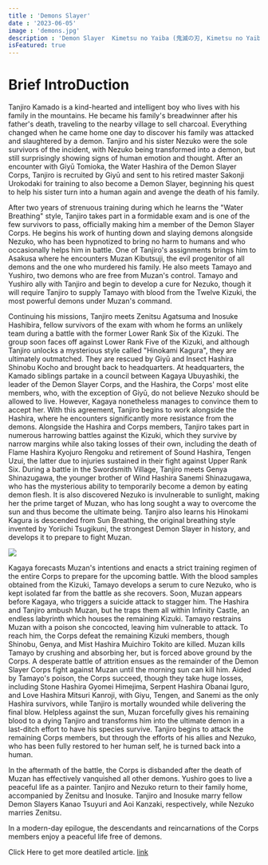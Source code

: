 ```yaml
---
title : 'Demons Slayer'
date : '2023-06-05'
image : 'demons.jpg'
description : 'Demon Slayer  Kimetsu no Yaiba (鬼滅の刃, Kimetsu no Yaiba, Blade of Demon Destruction) is a Japanese manga series written and illustrated by Koyoharu Gotouge. It was serialized in Shueisha shōnen manga magazine Weekly Shōnen Jump from February 2016 to May 2020, with its chapters collected in 23 tankōbon volumes. It has been published in English by Viz Media and simultaneously published by Shueisha on their Manga Plus platform. '
isFeatured: true
---
```


# Brief IntroDuction

Tanjiro Kamado is a kind-hearted and intelligent boy who lives with his family in the mountains. He became his family's breadwinner after his father's death, traveling to the nearby village to sell charcoal. Everything changed when he came home one day to discover his family was attacked and slaughtered by a demon. Tanjiro and his sister Nezuko were the sole survivors of the incident, with Nezuko being transformed into a demon, but still surprisingly showing signs of human emotion and thought. After an encounter with Giyū Tomioka, the Water Hashira of the Demon Slayer Corps, Tanjiro is recruited by Giyū and sent to his retired master Sakonji Urokodaki for training to also become a Demon Slayer, beginning his quest to help his sister turn into a human again and avenge the death of his family.

After two years of strenuous training during which he learns the "Water Breathing" style, Tanjiro takes part in a formidable exam and is one of the few survivors to pass, officially making him a member of the Demon Slayer Corps. He begins his work of hunting down and slaying demons alongside Nezuko, who has been hypnotized to bring no harm to humans and who occasionally helps him in battle. One of Tanjiro's assignments brings him to Asakusa where he encounters Muzan Kibutsuji, the evil progenitor of all demons and the one who murdered his family. He also meets Tamayo and Yushiro, two demons who are free from Muzan's control. Tamayo and Yushiro ally with Tanjiro and begin to develop a cure for Nezuko, though it will require Tanjiro to supply Tamayo with blood from the Twelve Kizuki, the most powerful demons under Muzan's command.

Continuing his missions, Tanjiro meets Zenitsu Agatsuma and Inosuke Hashibira, fellow survivors of the exam with whom he forms an unlikely team during a battle with the former Lower Rank Six of the Kizuki. The group soon faces off against Lower Rank Five of the Kizuki, and although Tanjiro unlocks a mysterious style called "Hinokami Kagura", they are ultimately outmatched. They are rescued by Giyū and Insect Hashira Shinobu Kocho and brought back to headquarters. At headquarters, the Kamado siblings partake in a council between Kagaya Ubuyashiki, the leader of the Demon Slayer Corps, and the Hashira, the Corps' most elite members, who, with the exception of Giyū, do not believe Nezuko should be allowed to live. However, Kagaya nonetheless manages to convince them to accept her. With this agreement, Tanjiro begins to work alongside the Hashira, where he encounters significantly more resistance from the demons. Alongside the Hashira and Corps members, Tanjiro takes part in numerous harrowing battles against the Kizuki, which they survive by narrow margins while also taking losses of their own, including the death of Flame Hashira Kyojuro Rengoku and retirement of Sound Hashira, Tengen Uzui, the latter due to injuries sustained in their fight against Upper Rank Six. During a battle in the Swordsmith Village, Tanjiro meets Genya Shinazugawa, the younger brother of Wind Hashira Sanemi Shinazugawa, who has the mysterious ability to temporarily become a demon by eating demon flesh. It is also discovered Nezuko is invulnerable to sunlight, making her the prime target of Muzan, who has long sought a way to overcome the sun and thus become the ultimate being. Tanjiro also learns his Hinokami Kagura is descended from Sun Breathing, the original breathing style invented by Yoriichi Tsugikuni, the strongest Demon Slayer in history, and develops it to prepare to fight Muzan.

![](/images/posts/getting-third/Demons2.jpeg)


Kagaya forecasts Muzan's intentions and enacts a strict training regimen of the entire Corps to prepare for the upcoming battle. With the blood samples obtained from the Kizuki, Tamayo develops a serum to cure Nezuko, who is kept isolated far from the battle as she recovers. Soon, Muzan appears before Kagaya, who triggers a suicide attack to stagger him. The Hashira and Tanjiro ambush Muzan, but he traps them all within Infinity Castle, an endless labyrinth which houses the remaining Kizuki. Tamayo restrains Muzan with a poison she concocted, leaving him vulnerable to attack. To reach him, the Corps defeat the remaining Kizuki members, though Shinobu, Genya, and Mist Hashira Muichiro Tokito are killed. Muzan kills Tamayo by crushing and absorbing her, but is forced above ground by the Corps. A desperate battle of attrition ensues as the remainder of the Demon Slayer Corps fight against Muzan until the morning sun can kill him. Aided by Tamayo's poison, the Corps succeed, though they take huge losses, including Stone Hashira Gyomei Himejima, Serpent Hashira Obanai Iguro, and Love Hashira Mitsuri Kanroji, with Giyu, Tengen, and Sanemi as the only Hashira survivors, while Tanjiro is mortally wounded while delivering the final blow. Helpless against the sun, Muzan forcefully gives his remaining blood to a dying Tanjiro and transforms him into the ultimate demon in a last-ditch effort to have his species survive. Tanjiro begins to attack the remaining Corps members, but through the efforts of his allies and Nezuko, who has been fully restored to her human self, he is turned back into a human.

In the aftermath of the battle, the Corps is disbanded after the death of Muzan has effectively vanquished all other demons. Yushiro goes to live a peaceful life as a painter. Tanjiro and Nezuko return to their family home, accompanied by Zenitsu and Inosuke. Tanjiro and Inosuke marry fellow Demon Slayers Kanao Tsuyuri and Aoi Kanzaki, respectively, while Nezuko marries Zenitsu.

In a modern-day epilogue, the descendants and reincarnations of the Corps members enjoy a peaceful life free of demons.

Click Here to get more deatiled article. [link](https://en.wikipedia.org/wiki/Demon_Slayer:_Kimetsu_no_Yaiba)



